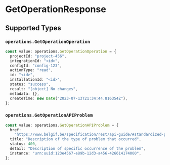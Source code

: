 # GetOperationResponse


## Supported Types

### `operations.GetOperationOperation`

```typescript
const value: operations.GetOperationOperation = {
  projectId: "project-456",
  integrationId: "<id>",
  configId: "config-123",
  actionType: "read",
  id: "<id>",
  installationId: "<id>",
  status: "success",
  result: "[object] No changes",
  metadata: {},
  createTime: new Date("2023-07-13T21:34:44.816354Z"),
};
```

### `operations.GetOperationAPIProblem`

```typescript
const value: operations.GetOperationAPIProblem = {
  href:
    "https://www.belgif.be/specification/rest/api-guide/#standardized-problem-types",
  title: "Description of the type of problem that occurred",
  status: 400,
  detail: "Description of specific occurrence of the problem",
  instance: "urn:uuid:123e4567-e89b-12d3-a456-426614174000",
};
```

